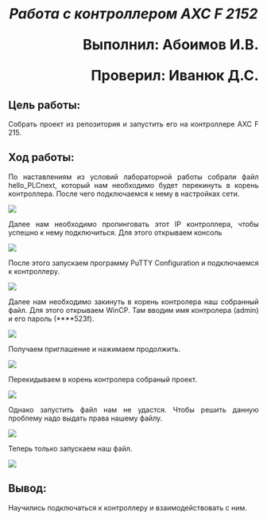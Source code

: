 ***<h1 align = "center">Работа с контроллером AXC F 2152</a>***

<p align = "right">
Выполнил: Абоимов И.В.
</p>

<p align = "right">
Проверил: Иванюк Д.С.
</p>

## **Цель работы:**

<p align = "justify">
Собрать проект из репозитория и запустить его на контроллере AXC F 215.
</p>

## **Ход работы:**

<p align = "justify">
По наставлениям из условий лабораторной работы собрали файл hello_PLCnext, который нам необходимо будет перекинуть в корень контроллера. После чего подключаемся к нему в настройках сети.
</p>

![](images/0.png)  

<p align = "justify">
Далее нам необходимо пропинговать этот IP контроллера, чтобы успешно к нему подключиться. Для этого открываем консоль
</p>

![](images/1.png)  

<p align = "justify">
После этого запускаем программу PuTTY Configuration и подключаемся к контроллеру. 
</p>

![](images/2.png)  

<p align = "justify">
Далее нам необходимо закинуть в корень контролера наш собранный файл. Для этого открываем WinCP. Там вводим имя контролера (admin) и его пароль (****523f).
</p>

![](images/3.png)  

<p align = "justify">
Получаем приглашение и нажимаем продолжить.
</p>

![](images/4.png)  

<p align = "justify">
Перекидываем в корень контролера собраный проект.
</p>

![](images/5.png)  

<p align = "justify">
Однако запустить файл нам не удастся. Чтобы решить данную проблему надо выдать права нашему файлу.
</p>

![](images/6.png)  

<p align = "justify"> 
Теперь только запускаем наш файл.
</p>  
  
![](images/7.png)
  
## **Вывод:**

<p align = "justify">
Научились подключаться к контроллеру и взаимодействовать с ним.
</p>
